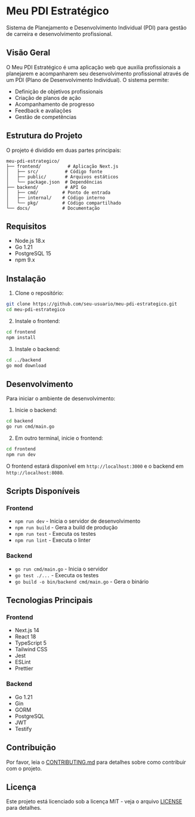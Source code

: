 # Meu PDI Estratégico

Sistema de Planejamento e Desenvolvimento Individual (PDI) para gestão de carreira e desenvolvimento profissional.

## Visão Geral

O Meu PDI Estratégico é uma aplicação web que auxilia profissionais a planejarem e acompanharem seu desenvolvimento profissional através de um PDI (Plano de Desenvolvimento Individual). O sistema permite:

- Definição de objetivos profissionais
- Criação de planos de ação
- Acompanhamento de progresso
- Feedback e avaliações
- Gestão de competências

## Estrutura do Projeto

O projeto é dividido em duas partes principais:

```
meu-pdi-estrategico/
├── frontend/          # Aplicação Next.js
│   ├── src/          # Código fonte
│   ├── public/       # Arquivos estáticos
│   └── package.json  # Dependências
├── backend/          # API Go
│   ├── cmd/         # Ponto de entrada
│   ├── internal/    # Código interno
│   └── pkg/         # Código compartilhado
└── docs/            # Documentação
```

## Requisitos

- Node.js 18.x
- Go 1.21
- PostgreSQL 15
- npm 9.x

## Instalação

1. Clone o repositório:
```bash
git clone https://github.com/seu-usuario/meu-pdi-estrategico.git
cd meu-pdi-estrategico
```

2. Instale o frontend:
```bash
cd frontend
npm install
```

3. Instale o backend:
```bash
cd ../backend
go mod download
```

## Desenvolvimento

Para iniciar o ambiente de desenvolvimento:

1. Inicie o backend:
```bash
cd backend
go run cmd/main.go
```

2. Em outro terminal, inicie o frontend:
```bash
cd frontend
npm run dev
```

O frontend estará disponível em `http://localhost:3000` e o backend em `http://localhost:8080`.

## Scripts Disponíveis

### Frontend
- `npm run dev` - Inicia o servidor de desenvolvimento
- `npm run build` - Gera a build de produção
- `npm run test` - Executa os testes
- `npm run lint` - Executa o linter

### Backend
- `go run cmd/main.go` - Inicia o servidor
- `go test ./...` - Executa os testes
- `go build -o bin/backend cmd/main.go` - Gera o binário

## Tecnologias Principais

### Frontend
- Next.js 14
- React 18
- TypeScript 5
- Tailwind CSS
- Jest
- ESLint
- Prettier

### Backend
- Go 1.21
- Gin
- GORM
- PostgreSQL
- JWT
- Testify

## Contribuição

Por favor, leia o [CONTRIBUTING.md](CONTRIBUTING.md) para detalhes sobre como contribuir com o projeto.

## Licença

Este projeto está licenciado sob a licença MIT - veja o arquivo [LICENSE](LICENSE) para detalhes. 